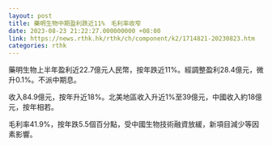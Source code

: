 ```yaml
---
layout: post
title: 藥明生物中期盈利跌近11%　毛利率收窄
date: 2023-08-23 21:22:27.000000000 +08:00
link: https://news.rthk.hk/rthk/ch/component/k2/1714821-20230823.htm
categories: rthk
---
```


藥明生物上半年盈利近22.7億元人民幣，按年跌近11%。經調整盈利28.4億元，微升0.1%。不派中期息。

收入84.9億元，按年升近18%。北美地區收入升近1%至39億元，中國收入約18億元，按年相若。

毛利率41.9%，按年跌5.5個百分點，受中國生物技術融資放緩，新項目減少等因素影響。
